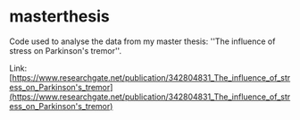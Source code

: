 # masterthesis
Code used to analyse the data from my master thesis: ''The influence of stress on Parkinson's tremor''.

Link: [https://www.researchgate.net/publication/342804831_The_influence_of_stress_on_Parkinson's_tremor](https://www.researchgate.net/publication/342804831_The_influence_of_stress_on_Parkinson's_tremor) 
